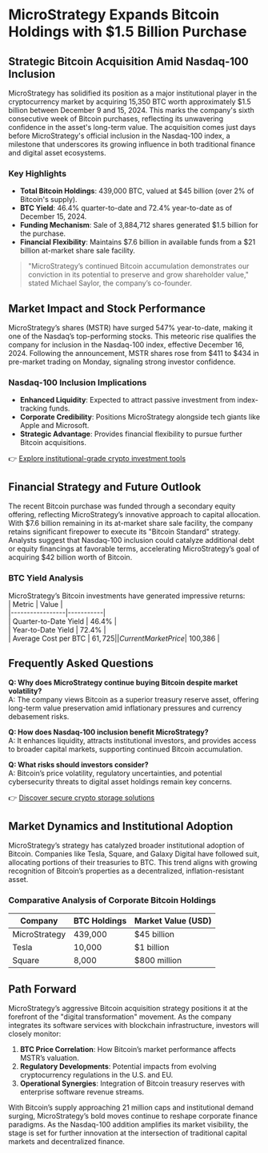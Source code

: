 # MicroStrategy Expands Bitcoin Holdings with $1.5 Billion Purchase  

## Strategic Bitcoin Acquisition Amid Nasdaq-100 Inclusion  

MicroStrategy has solidified its position as a major institutional player in the cryptocurrency market by acquiring 15,350 BTC worth approximately $1.5 billion between December 9 and 15, 2024. This marks the company's sixth consecutive week of Bitcoin purchases, reflecting its unwavering confidence in the asset's long-term value. The acquisition comes just days before MicroStrategy's official inclusion in the Nasdaq-100 index, a milestone that underscores its growing influence in both traditional finance and digital asset ecosystems.  

### Key Highlights  
- **Total Bitcoin Holdings**: 439,000 BTC, valued at $45 billion (over 2% of Bitcoin's supply).  
- **BTC Yield**: 46.4% quarter-to-date and 72.4% year-to-date as of December 15, 2024.  
- **Funding Mechanism**: Sale of 3,884,712 shares generated $1.5 billion for the purchase.  
- **Financial Flexibility**: Maintains $7.6 billion in available funds from a $21 billion at-market share sale facility.  

> "MicroStrategy’s continued Bitcoin accumulation demonstrates our conviction in its potential to preserve and grow shareholder value," stated Michael Saylor, the company’s co-founder.  

## Market Impact and Stock Performance  

MicroStrategy’s shares (MSTR) have surged 547% year-to-date, making it one of the Nasdaq’s top-performing stocks. This meteoric rise qualifies the company for inclusion in the Nasdaq-100 index, effective December 16, 2024. Following the announcement, MSTR shares rose from $411 to $434 in pre-market trading on Monday, signaling strong investor confidence.  

### Nasdaq-100 Inclusion Implications  
- **Enhanced Liquidity**: Expected to attract passive investment from index-tracking funds.  
- **Corporate Credibility**: Positions MicroStrategy alongside tech giants like Apple and Microsoft.  
- **Strategic Advantage**: Provides financial flexibility to pursue further Bitcoin acquisitions.  

👉 [Explore institutional-grade crypto investment tools](https://bit.ly/okx-bonus)  

## Financial Strategy and Future Outlook  

The recent Bitcoin purchase was funded through a secondary equity offering, reflecting MicroStrategy’s innovative approach to capital allocation. With $7.6 billion remaining in its at-market share sale facility, the company retains significant firepower to execute its "Bitcoin Standard" strategy. Analysts suggest that Nasdaq-100 inclusion could catalyze additional debt or equity financings at favorable terms, accelerating MicroStrategy’s goal of acquiring $42 billion worth of Bitcoin.  

### BTC Yield Analysis  
MicroStrategy’s Bitcoin investments have generated impressive returns:  
| Metric          | Value     |  
|-----------------|-----------|  
| Quarter-to-Date Yield | 46.4%     |  
| Year-to-Date Yield    | 72.4%     |  
| Average Cost per BTC | $61,725   |  
| Current Market Price | ~$100,386 |  

## Frequently Asked Questions  

**Q: Why does MicroStrategy continue buying Bitcoin despite market volatility?**  
A: The company views Bitcoin as a superior treasury reserve asset, offering long-term value preservation amid inflationary pressures and currency debasement risks.  

**Q: How does Nasdaq-100 inclusion benefit MicroStrategy?**  
A: It enhances liquidity, attracts institutional investors, and provides access to broader capital markets, supporting continued Bitcoin accumulation.  

**Q: What risks should investors consider?**  
A: Bitcoin’s price volatility, regulatory uncertainties, and potential cybersecurity threats to digital asset holdings remain key concerns.  

👉 [Discover secure crypto storage solutions](https://bit.ly/okx-bonus)  

## Market Dynamics and Institutional Adoption  

MicroStrategy’s strategy has catalyzed broader institutional adoption of Bitcoin. Companies like Tesla, Square, and Galaxy Digital have followed suit, allocating portions of their treasuries to BTC. This trend aligns with growing recognition of Bitcoin’s properties as a decentralized, inflation-resistant asset.  

### Comparative Analysis of Corporate Bitcoin Holdings  
| Company         | BTC Holdings | Market Value (USD) |  
|-----------------|--------------|--------------------|  
| MicroStrategy   | 439,000      | $45 billion        |  
| Tesla           | 10,000       | $1 billion         |  
| Square          | 8,000        | $800 million       |  

## Path Forward  

MicroStrategy’s aggressive Bitcoin acquisition strategy positions it at the forefront of the "digital transformation" movement. As the company integrates its software services with blockchain infrastructure, investors will closely monitor:  
1. **BTC Price Correlation**: How Bitcoin’s market performance affects MSTR’s valuation.  
2. **Regulatory Developments**: Potential impacts from evolving cryptocurrency regulations in the U.S. and EU.  
3. **Operational Synergies**: Integration of Bitcoin treasury reserves with enterprise software revenue streams.  

With Bitcoin’s supply approaching 21 million caps and institutional demand surging, MicroStrategy’s bold moves continue to reshape corporate finance paradigms. As the Nasdaq-100 addition amplifies its market visibility, the stage is set for further innovation at the intersection of traditional capital markets and decentralized finance.
